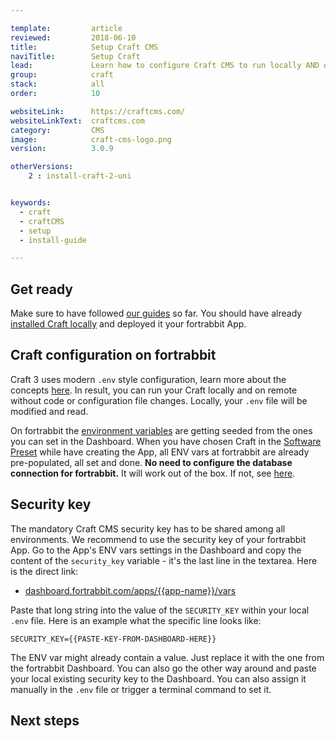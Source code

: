 ```yaml
---

template:         article
reviewed:         2018-06-10
title:            Setup Craft CMS
naviTitle:        Setup Craft
lead:             Learn how to configure Craft CMS to run locally AND on fortrabbit, smoothly.
group:            craft
stack:            all
order:            10

websiteLink:      https://craftcms.com/
websiteLinkText:  craftcms.com
category:         CMS
image:            craft-cms-logo.png
version:          3.0.9

otherVersions:
    2 : install-craft-2-uni


keywords:
  - craft
  - craftCMS
  - setup
  - install-guide

---
```



## Get ready

Make sure to have followed [our guides](/craft-3-about) so far. You should have already [installed Craft locally](craft-3-install-local) and deployed it your fortrabbit App. 

## Craft configuration on fortrabbit

Craft 3 uses modern `.env` style configuration, learn more about the concepts [here](/env-vars). In result, you can run your Craft locally and on remote without code or configuration file changes. Locally, your `.env` file will be modified and read.

On fortrabbit the [environment variables](/env-vars) are getting seeded from the ones you can set in the Dashboard. When you have chosen Craft in the [Software Preset](/app#toc-software-preset) while have creating the App, all ENV vars at fortrabbit are already pre-populated, all set and done. **No need to configure the database connection for fortrabbit.** It will work out of the box. If not, see [here](craft-3-tune#toc-manually-set-env-vars).

## Security key

<!-- 

  TODO: 
  * Review! that way, or the other way around? 
  * Or craft-copy? (it's already shortened)
  * I don't understand: Why is the security key stored with ENV var, not with config?

-->

The mandatory Craft CMS security key has to be shared among all environments. We recommend to use the security key of your fortrabbit App. Go to the App's ENV vars settings in the Dashboard and copy the content of the `security_key` variable - it's the last line in the textarea. Here is the direct link:

* [dashboard.fortrabbit.com/apps/{{app-name}}/vars](https://dashboard.fortrabbit.com/apps/{{app-name}}/vars)

Paste that long string into the value of the `SECURITY_KEY` within your local `.env` file. Here is an example what the specific line looks like:

```dotenv
SECURITY_KEY={{PASTE-KEY-FROM-DASHBOARD-HERE}}
```

The ENV var might already contain a value. Just replace it with the one from the fortrabbit Dashboard. You can also go the other way around and paste your local existing security key to the Dashboard. You can also assign it manually in the `.env` file or trigger a terminal command to set it. 


## Next steps



